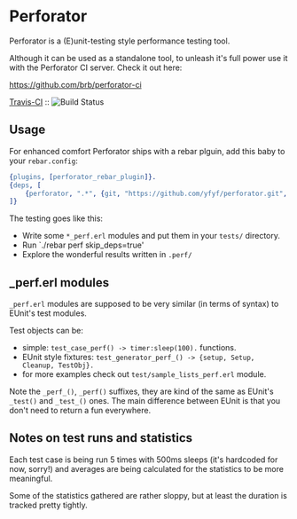 Perforator
=====

Perforator is a (E)unit-testing style performance testing tool.

Although it can be used as a standalone tool, to unleash it's full power
use it with the Perforator CI server. Check it out here:

https://github.com/brb/perforator-ci

[Travis-CI](http://travis-ci.org/yfyf/perforator) ::
 ![Build Status](https://secure.travis-ci.org/yfyf/perforator.png "Build status of Perforator")

Usage
-----

For enhanced comfort Perforator ships with a rebar plguin,
add this baby to your `rebar.config`:

``` erlang
{plugins, [perforator_rebar_plugin]}.
{deps, [
    {perforator, ".*", {git, "https://github.com/yfyf/perforator.git", "master"}}
]}
```

The testing goes like this:

* Write some `*_perf.erl` modules and put them in your `tests/` directory.
* Run `./rebar perf skip_deps=true'
* Explore the wonderful results written in `.perf/`

_perf.erl modules
-----

`_perf.erl` modules are supposed to be very similar (in terms of syntax) to
EUnit's test modules.

Test objects can be:
* simple:
```test_case_perf() -> timer:sleep(100).``` functions.
* EUnit style fixtures:
```test_generator_perf_() -> {setup, Setup, Cleanup, TestObj}.```
* for more examples check out `test/sample_lists_perf.erl` module.

Note the `_perf_()`, `_perf()` suffixes, they are kind of the same as EUnit's
`_test()` and `_test_()` ones. The main difference between EUnit is that you
don't need to return a fun everywhere.


Notes on test runs and statistics
----

Each test case is being run 5 times with 500ms sleeps (it's hardcoded for
now, sorry!) and averages are being calculated for the statistics to be more
meaningful.

Some of the statistics gathered are rather sloppy, but at least the duration is
tracked pretty tightly.

